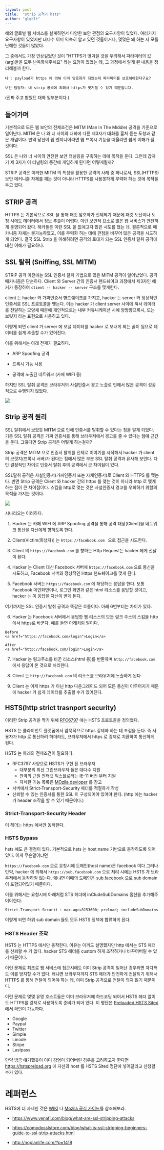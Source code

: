 ```yaml
---
layout: post
title:  "strip 공격과 hsts"
author: "glqdlt"
---
```



해외 글로벌 웹 서비스를 설계하면서 다양한 보안 관점의 요구사항이 있었다. 여러가지 요구사항이 있었지만 대다수 이미 익숙히 알고 있던 것들이거나, 몇몇은 왜 하는 지 모를 난해한 것들이 많았다.

그 중에서도 가장 인상깊었던 것이 "HTTPS가 벗겨질 것을 우려해서 파라미터의 값(arg)들을 모두 난독화해주세요" 라는 요청이 있었는 데, 그 과정에서 알게 된 내용을 정리해볼까 한다.

```
나 : payload가 https 에 의해 이미 암호화가 되었는데 파라미터를 보호해야한다구요?

보안 담당자: 네 strip 공격에 의해서 https가 벗겨질 수 있기 때문입니다.
```
(진짜 주고 받았던 대화 일부분이다.)

## 들어가며

기본적으로 모든 웹 보안의 전제조건은 MITM (Man In The Middle) 공격을 기준으로 일어난다. MITM 은 나 와 너 사이의 대화에 다른 제3자가 대화를 훔처 듣는 도청과 같은 개념이다. 만약 당신이 웹 엔지니어라면 웹 프록시 기능을 떠올리면 쉽게 이해가 될 것이다.

SSL 은 나와 너 사이의 안전한 보안 터널링을 구축하는 데에 목적을 둔다. 그런데 갑자기 제 3자가 이 터널링의 중간에 개입하게 된다면 어떻게될까? 

STRIP 공격은 이러한 MITM 의 특성을 활용한 공격의 사례 중 하나로서, SSL(HTTPS) 보안 메커니즘 자체를 깨는 것이 아니라 HTTPS를 사용못하게 무력화 하는 것에 목적을 두고 있다.

## STRIP 공격


HTTPS 는 기본적으로 SSL 을 통해 패킷 암호화가 전제되기 때문에 패킷 도난이나 도청 시에도 데이터에서 정보 추출이 어렵다. 이런 보안적 요소로 많은 웹 서비스가 안전하게 운영되어 왔다. 해커들은 이런 SSL 을 없애고자 많은 시도를 했는 데, 결론적으로 매카니즘 자체는 불가능하였고, 이를 무력화 하는 데에 관점을 바꾸어 많은 공격을 시도하게 되었다. 결국  SSL Strip 을 이해하려면 공격의 토대가 되는 SSL 인증서 탈취 공격에 대한 이해가 필요하다.

## SSL 탈취 (Sniffing, SSL MITM)

STRIP 공격 이전에는 SSL 인증서 탈취 기법으로 많은 MITM 공격이 일어났었다. 공격 매카니즘은 단순하다. Client 와 Server 간의 인증서 핸드쉐이크 과정에서 제3자인 해커가 등장하여  ``` client -- hacker -- server ``` 구조를 맺게한다. 

client 는 hacker 와 가짜인증서 핸드쉐이크를 가지고, hacker 는 server 와 정상적인 인증서로 SSL 프로토콜을 맺는다. 이는 hacker 가 client server 사이에 껴서 데이터를 전달하는 모양새 때문에 개인적으로는 내부 커뮤니케이션 시에 양방향프록시, 또는 브릿지 라는 표현으로 사용하고 있다.

이렇게 되면 client 가 server 에 보낼 데이터를 hacker 로 보내게 되는 꼴이 됨으로 데이터를 쉽게 추출할 수가 있어진다.

이를 위해서는 아래 전제가 필요하다.

- ARP Spoofing 공격

- 프록시 기능 사용

- 공격에 노출된 네트워크 (카페 WIFI 등)

하지만 SSL 탈취 공격은 브라우저의 사설인증서 경고 노출로 인해서 많은 공격이 성공적으로 수행되지 않았다.

<img src="https://img1.daumcdn.net/thumb/R1280x0/?scode=mtistory2&fname=http%3A%2F%2Fcfile22.uf.tistory.com%2Fimage%2F99A837395AC17F56265B00"/>



## Strip 공격 원리

SSL 탈취에서 보았듯 MITM 으로 인해 인증서를 탈취할 수 있다는 점을 알게 되었다. 기존 SSL 탈취 공격은 가짜 인증서를 통해 브라우저에서 경고를 줄 수 있다는 점에 근간을 둔다. 그렇다면 Strip 공격은 어떻게 하는걸까?

Strip 공격은 MITM 으로 인증서 탈취를 전제로 이야기를 시작해서 hacker 가 client 의 브릿지(프록시 서버)가 된다는 점에서 많은 부분  SSL 탈취 공격과 유사해 보인다. 다만 결정적인 차이로 인증서 탈취 후의 공격에서 큰 차이점이 있다. 

SSL탈취 공격은 사설인증서(가짜인증서 또는 자체인증서)로 Client 와 HTTPS 를 맺는다.  반면 Strip 공격은 Client 와 hacker 간의 https 를 맺는 것이 아니라 http 로 맺게 하는 점이 큰 차이점이다. 스킴을 http로 맺는 것은 사설인증서 경고를 우회하기 위함의 목적을 가지는 것이다.

<img src="https://www.venafi.com/sites/default/files/content/body/ssl-strip-2.png"/>

시나리오는 이러하다.

1. Hacker 는 카페 WIFI 에 ARP Spoofing 공격을 통해 공격 대상(Client)을 네트워크 통신을 자신에게 향하도록 한다.

2. Client(Victim(희생자)) 는 ```https://facebook.com ``` 으로 접근을 시도한다.

3. Client 의 ```https://facebook.com``` 를 향하는 Http Request는 hacker 에게 전달이 된다.

4. Hacker 는 Client 대신 Facebook 서버에 ```https://facebook.com``` 으로 통신을 시도하고, Facebook 서버와 정상적인 Https 핸드쉐이크를 맺게 된다.

5. Facebook 서버는 ```https://facebook.com``` 에 해당하는 응답을 한다. 보통 Facebook 메인화면이나, 로그인 화면과 같은 html 리소스를 응답할 것이고, hacker 는 이 응답을 자신이 받게 된다.

여기까지는 SSL 인증서 탈취 공격과 똑같은 흐름이다. 아래 6번부터는 차이가 있다.

6. Hacker 는 Facebook 서버에서 응답한 웹 리소스의 모든 링크 주소의 스킴을 http 에서 https로 바꾼다. 예를 들면 아래처럼 말이다.

```
Before
<a href="https://facebook.com/login">Login</a>

After
<a href="http://facebook.com/login">Login</a>

```

7. Hacker 는 링크주소를 바꾼 리소스(html 등)를 반환하며 ```http://facebook.com``` 에서 응답이 온 것으로 처리한다.

8. Client 는 ```http://facebook.com``` 의 리소스를 브라우저에 노출하게 된다.

9. Client 는 이제 https 가 아닌 http 다운그레이드 되어 모든 통신이 이루어지기 때문에 hacker 가 쉽게 데이터를 추출할 수가 있어진다.


## HSTS(http strict trasnport security)

이러한 Strip 공격을 막기 위해 [RFC6797](https://tools.ietf.org/html/rfc6797) 에는 HSTS 프로토콜을 정의했다.

HSTS 는 클라이언트 플랫폼에서 암묵적으로 https 강제화 하는 데 초점을 둔다. 즉 사용자가 http 로 통신하려 하더라도, 브라우저에서 https 로 강제로 치환하여 통신하게 된다. 

HSTS 는 아래의 전제조건이 필요하다.
- RFC3797 사양으로 HSTS가 구현 된 브라우저
    - 대부분의 최신 그린브라우저 들은 대다수 지원
    - 만악의 근원 인터넷 익스플로러는 IE-11 버전 부터 지원
    - 자세한 기능 목록은 [MOzila devloper](https://developer.mozilla.org/ko/docs/Web/HTTP/Headers/Strict-Transport-Security#Preloading_Strict_Transport_Security) 를 참고
- 서버에서 Strict-Transport-Security 헤더를 적절하게 작성
- 신뢰할 수 있는 인증서를 통한 SSL 이 구성되어야 있어야 한다. (http 에는 hacker 가 header 조작을 할 수 있기 때문이다.)

### Strict-Transport-Security Header

이 헤더는 https 에서만 동작한다.


### HSTS Bypass

hsts 에도 큰 결점이 있다. 기본적으로 hsts 는 host name 기반으로 동작하도록 되어 있다. 이게 무슨말이냐면

```https://facebook.com``` 으로 요청시에 도메인(host name)은 facebook 이다 그러나 만약, hacker 에 의해서 ```https://sub.facebook.com``` 으로 처리 시에는 HSTS 가 브라우저에서 동작하질 않는다. 왜냐면 이때의 도메인은 sub.facebook 으로 sub domain 이 포함되어있기 때문이다.

이를 위해서는 요청시에 아래처럼 STS 헤더에 inCludeSubDomains 옵션을 추가해주어야한다.

```
Strict-Transport-Securit : max-age=3153600; preload; includeSubDomains
```

이렇게 되면 하위 sub domain 들도 모두 HSTS 정책에 합류하게 된다.

### HSTS Header 조작

HSTS 는 HTTPS 에서만 동작한다. 이유는 아까도 설명했지만 http 에서는 STS 헤더를 신뢰할 수 가 없다. hacker STS 헤더를 custom 하게 조작하거나 바꾸어버릴 수 있기 때문이다. 

이런 문제로 최초로 웹 서비스에 접근시에도 이미 Strip 공격이 일어난 경우라면 자다깨도 이를 방지할 수가 없다. 왜냐면 브라우저까지 STS 헤더가 안전하게 전달되기 위해서 HTTPS 를 통해 전달이 되어야 하는 데, 이미 Strip 공격으로 전달이 되지 않기 때문이다.

이런 문제로 몇몇 유명 호스트들은 이미 브라우저에 하드코딩 되어서 HSTS 헤더 없이도 HTTPS를 강제로 사용하도록 준비가 되어 있다. 이 명단은 [Preloaded HSTS Sited](https://www.chromium.org/hsts) 에서 확인이 가능하다.

- Google
- Paypal
- Twitter
- Simple
- Linode
- Stripe
- Lastpass


만약 방금 얘기했듯이 이미 감염이 되어버린 경우를 고려하고자 한다면 https://hstspreload.org 에 자신의 host 를 HSTS Sited 명단에 넣어달라고 신청할 수가 있다.




# 레퍼런스

HSTS에 더 자세한 것은 [WIKI](https://en.wikipedia.org/wiki/HTTP_Strict_Transport_Security) 나 [Mozila 공식 가이드](https://developer.mozilla.org/ko/docs/Web/HTTP/Headers/Strict-Transport-Security#Preloading_Strict_Transport_Security)를 참조해보라.


- https://www.venafi.com/blog/what-are-ssl-stripping-attacks

- https://comodosslstore.com/blog/what-is-ssl-stripping-beginners-guide-to-ssl-strip-attacks.html

- http://noplanlife.com/?p=1418